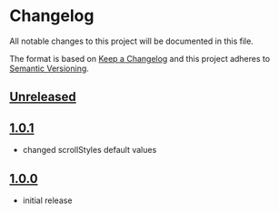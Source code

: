 # Changelog

All notable changes to this project will be documented in this file.

The format is based on [Keep a Changelog](http://keepachangelog.com/) and this project adheres to [Semantic Versioning](http://semver.org/).

## [Unreleased]

## [1.0.1]
- changed scrollStyles default values

## [1.0.0]
- initial release

[Unreleased]: https://github.com/shopgate-professional-services/ext-sticky-pdp-media/compare/v1.0.1...HEAD
[1.0.1]: https://github.com/shopgate-professional-services/ext-sticky-pdp-media/releases/v1.0.1
[1.0.0]: https://github.com/shopgate-professional-services/ext-sticky-pdp-media/releases/v1.0.0
